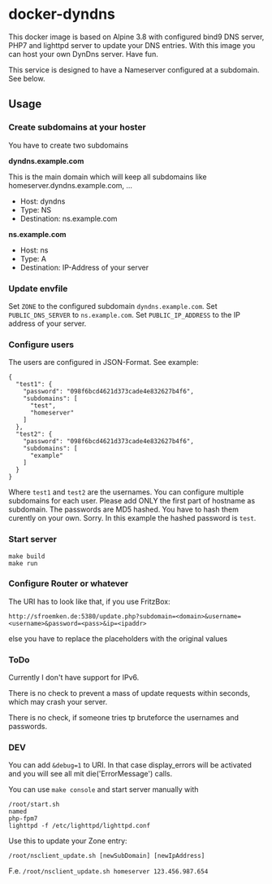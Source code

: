 # docker-dyndns

This docker image is based on Alpine 3.8 with configured bind9 DNS server, PHP7
and lighttpd server to update your DNS entries. With this image you can
host your own DynDns server. Have fun.

This service is designed to have a Nameserver configured
at a subdomain. See below.

## Usage

### Create subdomains at your hoster

You have to create two subdomains

**dyndns.example.com**

This is the main domain which will keep all subdomains
like homeserver.dyndns.example.com, ...

* Host: dyndns
* Type: NS
* Destination: ns.example.com

**ns.example.com**

* Host: ns
* Type: A
* Destination: IP-Address of your server

### Update envfile

Set `ZONE` to the configured subdomain `dyndns.example.com`.
Set `PUBLIC_DNS_SERVER` to `ns.example.com`.
Set `PUBLIC_IP_ADDRESS` to the IP address of your server.

### Configure users

The users are configured in JSON-Format. See example:

```
{
  "test1": {
    "password": "098f6bcd4621d373cade4e832627b4f6",
    "subdomains": [
      "test",
      "homeserver"
    ]
  },
  "test2": {
    "password": "098f6bcd4621d373cade4e832627b4f6",
    "subdomains": [
      "example"
    ]
  }
}
```

Where `test1` and `test2` are the usernames. You can configure multiple subdomains
for each user. Please add ONLY the first part of hostname as subdomain. The passwords are 
MD5 hashed. You have to hash them curently on your own. Sorry. In this example the hashed
password is `test`.

### Start server

```
make build
make run
```

### Configure Router or whatever

The URI has to look like that, if you use FritzBox:

`http://sfroemken.de:5380/update.php?subdomain=<domain>&username=<username>&password=<pass>&ip=<ipaddr>`

else you have to replace the placeholders with the original values

### ToDo

Currently I don't have support for IPv6.

There is no check to prevent a mass of update requests within seconds, which may crash your server.

There is no check, if someone tries tp bruteforce the usernames and passwords.

### DEV

You can add `&debug=1` to URI. In that case display_errors will be activated
and you will see all mit die('ErrorMessage') calls.

You can use `make console` and start server manually with
```
/root/start.sh
named
php-fpm7
lighttpd -f /etc/lighttpd/lighttpd.conf
```

Use this to update your Zone entry:
```
/root/nsclient_update.sh [newSubDomain] [newIpAddress]
```

F.e. `/root/nsclient_update.sh homeserver 123.456.987.654`
